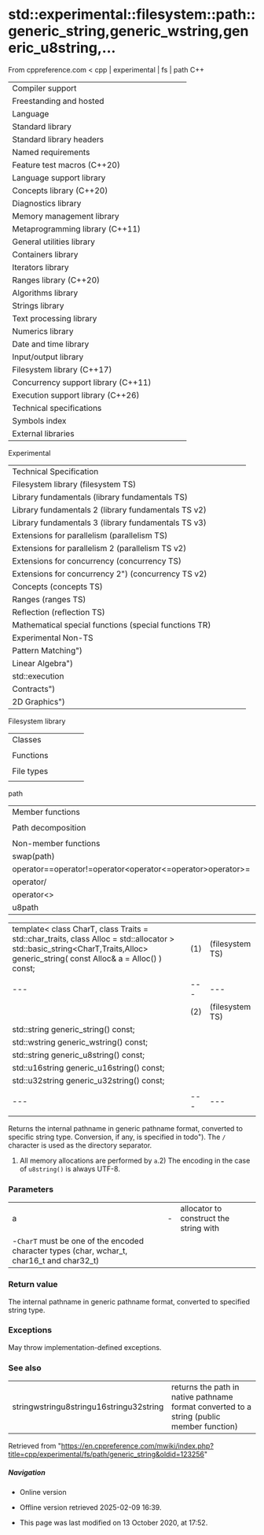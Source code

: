 # std::experimental::filesystem::path::generic_string,generic_wstring,generic_u8string,...

From cppreference.com
< cpp‎ | experimental‎ | fs‎ | path
C++

|  |  |  |  |  |
| --- | --- | --- | --- | --- |
| Compiler support | | | | |
| Freestanding and hosted | | | | |
| Language | | | | |
| Standard library | | | | |
| Standard library headers | | | | |
| Named requirements | | | | |
| Feature test macros (C++20) | | | | |
| Language support library | | | | |
| Concepts library (C++20) | | | | |
| Diagnostics library | | | | |
| Memory management library | | | | |
| Metaprogramming library (C++11) | | | | |
| General utilities library | | | | |
| Containers library | | | | |
| Iterators library | | | | |
| Ranges library (C++20) | | | | |
| Algorithms library | | | | |
| Strings library | | | | |
| Text processing library | | | | |
| Numerics library | | | | |
| Date and time library | | | | |
| Input/output library | | | | |
| Filesystem library (C++17) | | | | |
| Concurrency support library (C++11) | | | | |
| Execution support library (C++26) | | | | |
| Technical specifications | | | | |
| Symbols index | | | | |
| External libraries | | | | |

Experimental

|  |  |  |  |  |
| --- | --- | --- | --- | --- |
| Technical Specification | | | | |
| Filesystem library (filesystem TS) | | | | |
| Library fundamentals (library fundamentals TS) | | | | |
| Library fundamentals 2 (library fundamentals TS v2) | | | | |
| Library fundamentals 3 (library fundamentals TS v3) | | | | |
| Extensions for parallelism (parallelism TS) | | | | |
| Extensions for parallelism 2 (parallelism TS v2) | | | | |
| Extensions for concurrency (concurrency TS) | | | | |
| Extensions for concurrency 2") (concurrency TS v2) | | | | |
| Concepts (concepts TS) | | | | |
| Ranges (ranges TS) | | | | |
| Reflection (reflection TS) | | | | |
| Mathematical special functions (special functions TR) | | | | |
| Experimental Non-TS | | | | |
| Pattern Matching") | | | | |
| Linear Algebra") | | | | |
| std::execution | | | | |
| Contracts") | | | | |
| 2D Graphics") | | | | |

Filesystem library

|  |  |  |  |  |
| --- | --- | --- | --- | --- |
| Classes | | | | |
| |  |  |  |  |  | | --- | --- | --- | --- | --- | | filesystem::path | | | | | | filesystem::filesystem_error | | | | | | filesystem::directory_entry | | | | | | filesystem::directory_iterator | | | | | | filesystem::recursive_directory_iterator | | | | | | filesystem::file_status | | | | | | |  |  |  |  |  | | --- | --- | --- | --- | --- | | filesystem::space_info | | | | | | filesystem::file_type | | | | | | filesystem::perms | | | | | | filesystem::copy_options | | | | | | filesystem::directory_options | | | | | | filesystem::file_time_type | | | | | |
| Functions | | | | |
| |  |  |  |  |  | | --- | --- | --- | --- | --- | | filesystem::absolute filesystem::system_complete | | | | | | filesystem::canonical | | | | | | filesystem::copy | | | | | | filesystem::copy_file | | | | | | filesystem::copy_symlink | | | | | | filesystem::create_directory filesystem::create_directories | | | | | | filesystem::create_hard_link | | | | | | filesystem::create_symlink filesystem::create_directory_symlink | | | | | | filesystem::current_path | | | | | | filesystem::exists | | | | | | filesystem::equivalent | | | | | | |  |  |  |  |  | | --- | --- | --- | --- | --- | | filesystem::file_size | | | | | | filesystem::hard_link_count | | | | | | filesystem::last_write_time | | | | | | filesystem::permissions | | | | | | filesystem::read_symlink | | | | | | filesystem::remove filesystem::remove_all | | | | | | filesystem::rename | | | | | | filesystem::resize_file | | | | | | filesystem::space | | | | | | filesystem::status filesystem::symlink_status | | | | | | filesystem::temp_directory_path | | | | | |
| File types | | | | |
| |  |  |  |  |  | | --- | --- | --- | --- | --- | | filesystem::is_block_file | | | | | | filesystem::is_character_file | | | | | | filesystem::is_directory | | | | | | filesystem::is_empty | | | | | | filesystem::status_known | | | | | | |  |  |  |  |  | | --- | --- | --- | --- | --- | | filesystem::is_fifo | | | | | | filesystem::is_other | | | | | | filesystem::is_regular_file | | | | | | filesystem::is_socket | | | | | | filesystem::is_symlink | | | | | |

path

|  |  |  |  |  |
| --- | --- | --- | --- | --- |
| Member functions | | | | |
| |  |  |  |  |  | | --- | --- | --- | --- | --- | | path::path | | | | | | path::~path | | | | | | path::operator= | | | | | | path::assign | | | | | | path::appendoperator /= | | | | | | path::concatoperator += | | | | | | path::clear | | | | | | path::make_preferred | | | | | | path::remove_filename | | | | | | path::replace_filename | | | | | | path::replace_extension | | | | | | path::swap | | | | | | path::compare | | | | | | |  |  |  |  |  | | --- | --- | --- | --- | --- | | path::c_strpath::nativeoperator string_type | | | | | | path::stringpath::u8stringpath::u16stringpath::u32stringpath::wstring | | | | | | ****path::generic_stringpath::generic_u8stringpath::generic_u16stringpath::generic_u32stringpath::generic_wstring**** | | | | | | path::beginpath::end | | | | | |
| Path decomposition | | | | |
| |  |  |  |  |  | | --- | --- | --- | --- | --- | | path::root_name | | | | | | path::root_directory | | | | | | path::root_path | | | | | | path::relative_path | | | | | | path::parent_path | | | | | | path::filename | | | | | | path::stem | | | | | | path::extension | | | | | | path::empty | | | | | | |  |  |  |  |  | | --- | --- | --- | --- | --- | | path::has_root_pathpath::has_root_namepath::has_root_directorypath::has_relative_pathpath::has_parent_pathpath::has_filenamepath::has_stempath::has_extension | | | | | | path::is_absolutepath::is_relative | | | | | |
| Non-member functions | | | | |
| swap(path) | | | | |
| operator==operator!=operator<operator<=operator>operator>= | | | | |
| operator/ | | | | |
| operator<<operator>> | | | | |
| u8path | | | | |

|  |  |  |
| --- | --- | --- |
| template< class CharT, class Traits = std::char_traits<CharT>,  class Alloc = std::allocator<CharT> >  std::basic_string<CharT,Traits,Alloc>     generic_string( const Alloc& a = Alloc() ) const; | (1) | (filesystem TS) |
|  |  |  |
| --- | --- | --- |
|  | (2) | (filesystem TS) |
| std::string generic_string() const; |  |  |
| std::wstring generic_wstring() const; |  |  |
| std::string generic_u8string() const; |  |  |
| std::u16string generic_u16string() const; |  |  |
| std::u32string generic_u32string() const; |  |  |
|  |  |  |
| --- | --- | --- |
|  |  |  |

Returns the internal pathname in generic pathname format, converted to specific string type. Conversion, if any, is specified in todo"). The `/` character is used as the directory separator.

1) All memory allocations are performed by `a`.2) The encoding in the case of `u8string()` is always UTF-8.

### Parameters

|  |  |  |
| --- | --- | --- |
| a | - | allocator to construct the string with |
| -`CharT` must be one of the encoded character types (char, wchar_t, char16_t and char32_t) | | |

### Return value

The internal pathname in generic pathname format, converted to specified string type.

### Exceptions

May throw implementation-defined exceptions.

### See also

|  |  |
| --- | --- |
| stringwstringu8stringu16stringu32string | returns the path in native pathname format converted to a string   (public member function) |

Retrieved from "<https://en.cppreference.com/mwiki/index.php?title=cpp/experimental/fs/path/generic_string&oldid=123256>"

##### Navigation

- Online version
- Offline version retrieved 2025-02-09 16:39.

- This page was last modified on 13 October 2020, at 17:52.
